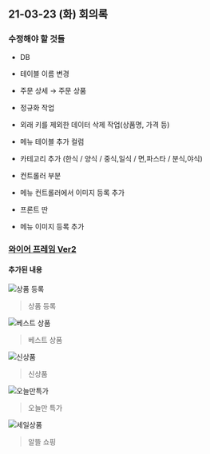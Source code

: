 
## 21-03-23 (화) 회의록

### 수정해야 할 것들
- DB
 * 테이블 이름 변경
  + 주문 상세 → 주문 상품
 * 정규화 작업
  + 외래 키를 제외한 데이터 삭제 작업(상품명, 가격 등)
 * 메뉴 테이블 추가 컬럼
  + 카테고리 추가 (한식 / 양식 / 중식,일식 / 면,파스타 / 분식,야식)

- 컨트롤러 부분
 * 메뉴 컨트롤러에서 이미지 등록 추가

- 프론트 딴
 * 메뉴 이미지 등록 추가


### [와이어 프레임 Ver2](https://docs.google.com/spreadsheets/d/10SrKvuaMSS1o3AcKPkKHNrEf-KcOpHIv2pgsUF12sAQ/edit#gid=0)
#### 추가된 내용
![상품 등록](image/상품등록.png)
> 상품 등록

![베스트 상품](image/베스트상품.png)
> 베스트 상품

![신상품](image/신상품.png)
> 신상품

![오늘만특가](image/오늘만특가.png)
> 오늘만 특가

![세일상품](image/알뜰쇼핑.png)
> 알뜰 쇼핑